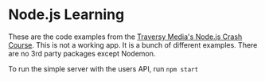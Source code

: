 # Node.js Learning

These are the code examples from the [Traversy Media's Node.js Crash Course](https://youtu.be/32M1al-Y6Ag). This is not a working app. It is a bunch of different examples. There are no 3rd party packages except Nodemon.

To run the simple server with the users API, run `npm start`
